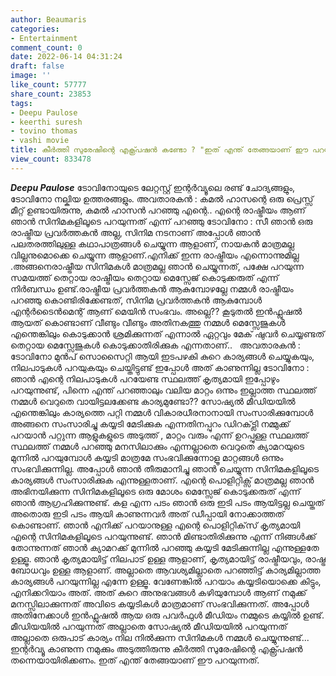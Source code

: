 ```yaml
---
author: Beaumaris
categories:
- Entertainment
comment_count: 0
date: 2022-06-14 04:31:24
draft: false
image: ''
like_count: 57777
share_count: 23853
tags:
- Deepu Paulose
- keerthi suresh
- tovino thomas
- vashi movie
title: കീർത്തി സുരേഷിന്റെ എക്സ്പ്രഷൻ കണ്ടോ ? "ഇത് എന്ത് തേങ്ങയാണ് ഈ പറയുന്നത്"
view_count: 833478
---
```


**_Deepu Paulose_** ടോവിനോയുടെ ലേറ്റസ്റ്റ് ഇന്റർവ്യൂലെ രണ്ട് ചോദ്യങ്ങളും, ടോവിനോ നല്കിയ ഉത്തരങ്ങളും. അവതാരകൻ : കമൽ ഹാസന്റെ ഒരു പ്രെസ്സ് മീറ്റ് ഉണ്ടായിരുന്നു, കമൽ ഹാസൻ പറഞ്ഞു എന്റെ.. എന്റെ രാഷ്ട്രീയം ആണ് ഞാൻ സിനിമകളിലൂടെ പറയുന്നത് എന്ന് പറഞ്ഞു ടോവിനോ : സീ ഞാൻ ഒരു രാഷ്ട്രീയ പ്രവർത്തകൻ അല്ല, സിനിമ നടനാണ് അപ്പോൾ ഞാൻ പലതരത്തിലുള്ള കഥാപാത്രങ്ങൾ ചെയ്യുന്ന ആളാണ്‌, നായകൻ മാത്രമല്ല വില്ലനുമൊക്കെ ചെയ്യുന്ന ആളാണ്‌.എനിക്ക് ഇന്ന രാഷ്ട്രീയം എന്നൊന്നുമില്ല .അങ്ങനെരാഷ്ട്രീയ സിനിമകൾ മാത്രമല്ല ഞാൻ ചെയ്യുന്നത്, പക്ഷേ പറയുന്ന സമയത്ത് തെറ്റായ രാഷ്ട്രീയം തെറ്റായ മെസ്സേജ് കൊടുക്കരുത് എന്ന് നിർബന്ധം ഉണ്ട്.രാഷ്ട്രീയ പ്രവർത്തകൻ ആകുമ്പോഴല്ലേ നമ്മൾ രാഷ്ട്രീയം പറഞ്ഞു കൊണ്ടിരിക്കേണ്ടത്, സിനിമ പ്രവർത്തകൻ ആകുമ്പോൾ എന്റർടൈൻമെന്റ് ആണ് മെയിൻ സംഭവം. അല്ലെ?? കൂടുതൽ ഇൻഫ്ലുഷൽ ആയത് കൊണ്ടാണ് വീണ്ടും വീണ്ടും അതിനകത്തു നമ്മൾ മെസ്സേജുകൾ എന്തെങ്കിലും കൊടുക്കാൻ ശ്രമിക്കുന്നത് എന്നാൽ ഏറ്റവും മേക് ഷുവർ ചെയ്യണ്ടത് തെറ്റായ മെസ്സേജുകൾ കൊടുക്കാതിരിക്കുക എന്നതാണ്.. &nbsp; അവതാരകൻ : ടോവിനോ മുൻപ് സൊസൈറ്റി ആയി ഇടപഴകി കുറെ കാര്യങ്ങൾ ചെയ്യുകയും, നിലപാടുകൾ പറയുകയും ചെയ്തിട്ടുണ്ട് ഇപ്പോൾ അത് കാണുന്നില്ല ടോവിനോ : ഞാൻ എന്റെ നിലപാടുകൾ പറയേണ്ട സ്ഥലത്ത് കൃത്യമായി ഇപ്പോഴും പറയുന്നുണ്ട്, പിന്നെ എന്ത് പറഞ്ഞാലും വലിയ മാറ്റം ഒന്നും ഇല്ലാത്ത സ്ഥലത്ത് നമ്മൾ വെറുതെ വായിട്ടലക്കേണ്ട കാര്യമുണ്ടോ?? സോഷ്യൽ മീഡിയയിൽ എന്തെങ്കിലും കാര്യത്തെ പറ്റി നമ്മൾ വികാരധീരനാനായി സംസാരിക്കുമ്പോൾ അങ്ങനെ സംസാരിച്ചു കയ്യടി മേടിക്കുക എന്നതിനപ്പുറം ഡിറക്‌ട്ലി നമ്മുക്ക് പറയാൻ പറ്റുന്ന ആളുകളുടെ അടുത്ത് , മാറ്റം വരും എന്ന് ഉറപ്പുള്ള സ്ഥലത്ത് സ്ഥലത്ത് നമ്മൾ പറഞ്ഞു മനസിലാക്കും എന്നല്ലാതെ വെറുതെ ക്യാമറയുടെ മുന്നിൽ പറയുമ്പോൾ കയ്യടി മാത്രമേ സംഭവിക്കുന്നോളൂ മാറ്റങ്ങൾ ഒന്നും സംഭവിക്കുന്നില്ല. അപ്പോൾ ഞാൻ തീരുമാനിച്ചു ഞാൻ ചെയ്യുന്ന സിനിമകളിലൂടെ കാര്യങ്ങൾ സംസാരിക്കുക എന്നുള്ളതാണ്. എന്റെ പൊളിറ്റിക്സ് മാത്രമല്ല ഞാൻ അഭിനയിക്കുന്ന സിനിമകളിലൂടെ ഒരു മോശം മെസ്സേജ് കൊടുക്കരുത് എന്ന് ഞാൻ ആഗ്രഹിക്കുന്നുണ്ട്. കള എന്ന പടം ഞാൻ ഒരു ഇടി പടം ആയിട്ടല്ല ചെയ്തത് അതൊരു ഇടി പടം ആയി കാണുന്നവർ അത് ഡീപ്പായി നോക്കാത്തത് കൊണ്ടാണ്. ഞാൻ എനിക്ക് പറയാനുള്ള എന്റെ പൊളിറ്റിക്‌സ് കൃത്യമായി എന്റെ സിനിമകളിലൂടെ പറയുന്നുണ്ട്. ഞാൻ മിണ്ടാതിരിക്കുന്നു എന്ന് നിങ്ങൾക്ക് തോന്നുന്നത് ഞാൻ ക്യാമറക്ക് മുന്നിൽ പറഞ്ഞു കയ്യടി മേടിക്കുന്നില്ല എന്നുള്ളതേ ഉള്ളൂ. ഞാൻ കൃത്യമായിട്ട് നിലപാട് ഉള്ള ആളാണ്‌, കൃത്യമായിട്ട് രാഷ്ട്രീയവും, രാഷ്ട്ര ബോധവും ഉള്ള ആളാണ്‌. അല്ലാതെ ആവശ്യമില്ലാതെ പറഞ്ഞിട്ട് കാര്യമില്ലാത്ത കാര്യങ്ങൾ പറയുന്നില്ല എന്നേ ഉള്ളൂ. വേണേങ്കിൽ പറയാം കയ്യടിയൊക്കെ കിട്ടും, എനിക്കറിയാം അത്. അത് കുറെ അനുഭവങ്ങൾ കഴിയുമ്പോൾ ആണ് നമുക്ക് മനസ്സിലാക്കുന്നത് അവിടെ കയ്യടികൾ മാത്രമാണ് സംഭവിക്കുന്നത്. അപ്പോൾ അതിനേക്കാൾ ഇൻഫ്ലുഷൽ ആയ ഒരു പവർഫുൾ മീഡിയം നമ്മുടെ കയ്യിൽ ഉണ്ട്. മീഡിയയിൽ പറയുന്നത് അല്ലാതെ സോഷ്യൽ മീഡിയയിൽ പറയുന്നത് അല്ലാതെ ഒരുപാട് കാര്യം നില നിൽക്കുന്ന സിനിമകൾ നമ്മൾ ചെയ്യുന്നുണ്ട്... ഇന്റർവ്യൂ കാണുന്ന നമുക്കും അടുത്തിരുന്നു കീർത്തി സുരേഷിന്റെ എക്സ്പ്രഷൻ തന്നെയായിരിക്കണം. ഇത് എന്ത് തേങ്ങയാണ് ഈ പറയുന്നത്.